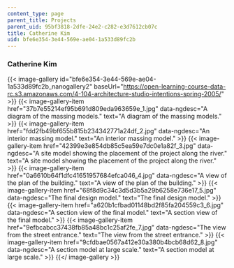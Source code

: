 ```yaml
---
content_type: page
parent_title: Projects
parent_uid: 95bf3818-2dfe-24e2-c282-e3d7612cb07c
title: Catherine Kim
uid: bfe6e354-3e44-569e-ae04-1a533d89fc2b
---
```


### Catherine Kim
{{< image-gallery id="bfe6e354-3e44-569e-ae04-1a533d89fc2b_nanogallery2" baseUrl="https://open-learning-course-data-rc.s3.amazonaws.com/4-104-architecture-studio-intentions-spring-2005/" >}}
{{< image-gallery-item href="37b7e55214ef95b691d809eda963659e_1.jpg" data-ngdesc="A diagram of the massing models." text="A diagram of the massing models." >}}
{{< image-gallery-item href="fdd2fb49bf655b815b234342771a24df_2.jpg" data-ngdesc="An interior massing model." text="An interior massing model." >}}
{{< image-gallery-item href="42399e3e854db85c5ea59e7dc0e1a82f_3.jpg" data-ngdesc="A site model showing the placement of the project along the river." text="A site model showing the placement of the project along the river." >}}
{{< image-gallery-item href="0a6610b64f1dfc41651957684efca046_4.jpg" data-ngdesc="A view of the plan of the building." text="A view of the plan of the building." >}}
{{< image-gallery-item href="68f8d9c34c3d5d3b5a29b6258e736e17_5.jpg" data-ngdesc="The final design model." text="The final design model." >}}
{{< image-gallery-item href="a620b1cfbad01148bd2f85fa204559c3_6.jpg" data-ngdesc="A section view of the final model." text="A section view of the final model." >}}
{{< image-gallery-item href="9efbcabcc37438fb85a48bc1c25af2fe_7.jpg" data-ngdesc="The view from the street entrance." text="The view from the street entrance." >}}
{{< image-gallery-item href="9cfdbae0567a412e30a380b4bcb68d62_8.jpg" data-ngdesc="A section model at large scale." text="A section model at large scale." >}}
{{</ image-gallery >}}